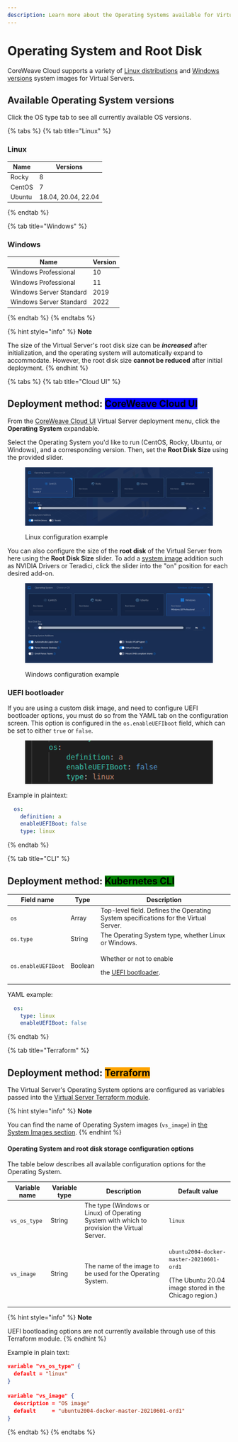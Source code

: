 ```yaml
---
description: Learn more about the Operating Systems available for Virtual Servers.
---
```


# Operating System and Root Disk

CoreWeave Cloud supports a variety of [Linux distributions](https://docs.coreweave.com/virtual-servers/coreweave-system-images/linux-images?q=system+images) and [Windows versions](https://docs.coreweave.com/virtual-servers/coreweave-system-images/windows-images?q=system+images) system images for Virtual Servers.

## Available Operating System versions

Click the OS type tab to see all currently available OS versions.

{% tabs %}
{% tab title="Linux" %}
### Linux

| Name   | Versions            |
| ------ | ------------------- |
| Rocky  | 8                   |
| CentOS | 7                   |
| Ubuntu | 18.04, 20.04, 22.04 |
{% endtab %}

{% tab title="Windows" %}
### Windows

| Name                    | Version |
| ----------------------- | ------- |
| Windows Professional    | 10      |
| Windows Professional    | 11      |
| Windows Server Standard | 2019    |
| Windows Server Standard | 2022    |
{% endtab %}
{% endtabs %}

{% hint style="info" %}
**Note**

The size of the Virtual Server's root disk size can be _**increased**_ after initialization, and the operating system will automatically expand to accommodate. However, the root disk size **cannot be reduced** after initial deployment.
{% endhint %}

{% tabs %}
{% tab title="Cloud UI" %}
## **Deployment method:** <mark style="background-color:blue;">CoreWeave Cloud UI</mark>

From the [CoreWeave Cloud UI](../../../virtual-servers/deployment-methods/coreweave-apps.md) Virtual Server deployment menu, click the **Operating System** expandable.

Select the Operating System you'd like to run (CentOS, Rocky, Ubuntu, or Windows), and a corresponding version. Then, set the **Root Disk Size** using the provided slider.

<figure><img src="../../.gitbook/assets/image (46) (1).png" alt="Screenshot of OS selection menu"><figcaption><p>Linux configuration example</p></figcaption></figure>

You can also configure the size of the **root disk** of the Virtual Server from here using the **Root Disk Size** slider. To add a [system image](../coreweave-system-images/) addition such as NVIDIA Drivers or Teradici, click the slider into the "on" position for each desired add-on.

<figure><img src="../../.gitbook/assets/image (42).png" alt=""><figcaption><p>Windows configuration example</p></figcaption></figure>

### **UEFI bootloader**

If you are using a custom disk image, and need to configure UEFI bootloader options, you must do so from the YAML tab on the configuration screen. This option is configured in the `os.enableUEFIboot` field, which can be set to either `true` or `false`.

<figure><img src="../../.gitbook/assets/image (73).png" alt="" width="491"><figcaption></figcaption></figure>

Example in plaintext:

```yaml
  os:
    definition: a
    enableUEFIBoot: false
    type: linux
```
{% endtab %}

{% tab title="CLI" %}
## **Deployment method:** <mark style="background-color:green;">Kubernetes CLI</mark>

| Field name          | Type    | Description                                                                                                     |
| ------------------- | ------- | --------------------------------------------------------------------------------------------------------------- |
| `os`                | Array   | Top-level field. Defines the Operating System specifications for the Virtual Server.                            |
| `os.type`           | String  | The Operating System type, whether Linux or Windows.                                                            |
| `os.enableUEFIBoot` | Boolean | <p>Whether or not to enable</p><p>the <a href="https://wiki.ubuntu.com/EFIBootLoaders">UEFI bootloader</a>.</p> |

YAML example:

```yaml
  os:
    type: linux
    enableUEFIBoot: false
```
{% endtab %}

{% tab title="Terraform" %}
## **Deployment method:** <mark style="background-color:orange;">Terraform</mark>

The Virtual Server's Operating System options are configured as variables passed into the [Virtual Server Terraform module](https://github.com/coreweave/kubernetes-cloud/tree/master/virtual-server/examples/terraform).

{% hint style="info" %}
**Note**

You can find the name of Operating System images (`vs_image`) in [the System Images section](../coreweave-system-images/).
{% endhint %}

#### Operating System and root disk storage configuration options

The table below describes all available configuration options for the Operating System.

| Variable name | Variable type | Description                                                                                 | Default value                                                                                                            |
| ------------- | ------------- | ------------------------------------------------------------------------------------------- | ------------------------------------------------------------------------------------------------------------------------ |
| `vs_os_type`  | String        | The type (Windows or Linux) of Operating System with which to provision the Virtual Server. | `linux`                                                                                                                  |
| `vs_image`    | String        | The name of the image to be used for the Operating System.                                  | <p><code>ubuntu2004-docker-master-20210601-ord1</code> </p><p>(The Ubuntu 20.04 image stored in the Chicago region.)</p> |

{% hint style="info" %}
**Note**

UEFI bootloading options are not currently available through use of this Terraform module.
{% endhint %}

Example in plain text:

```json
variable "vs_os_type" {
  default = "linux"
}

variable "vs_image" {
  description = "OS image"
  default     = "ubuntu2004-docker-master-20210601-ord1"
}
```
{% endtab %}
{% endtabs %}
